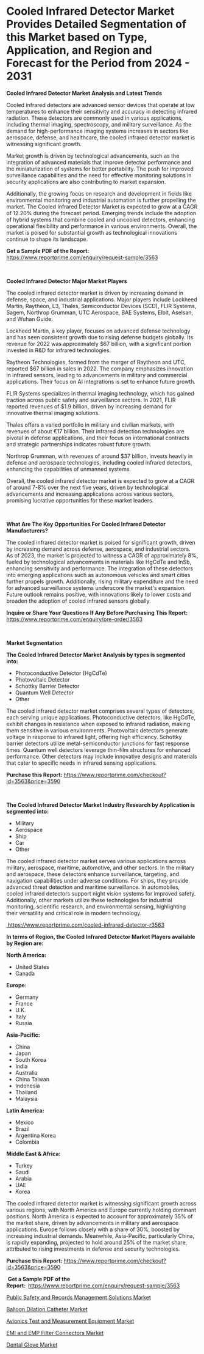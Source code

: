 <p><h1>Cooled Infrared Detector Market Provides Detailed Segmentation of this Market based on Type, Application, and Region and Forecast for the Period from 2024 - 2031</h1></p><p><strong>Cooled Infrared Detector Market Analysis and Latest Trends</strong></p>
<p><p>Cooled infrared detectors are advanced sensor devices that operate at low temperatures to enhance their sensitivity and accuracy in detecting infrared radiation. These detectors are commonly used in various applications, including thermal imaging, spectroscopy, and military surveillance. As the demand for high-performance imaging systems increases in sectors like aerospace, defense, and healthcare, the cooled infrared detector market is witnessing significant growth.</p><p>Market growth is driven by technological advancements, such as the integration of advanced materials that improve detector performance and the miniaturization of systems for better portability. The push for improved surveillance capabilities and the need for effective monitoring solutions in security applications are also contributing to market expansion.</p><p>Additionally, the growing focus on research and development in fields like environmental monitoring and industrial automation is further propelling the market. The Cooled Infrared Detector Market is expected to grow at a CAGR of 12.20% during the forecast period. Emerging trends include the adoption of hybrid systems that combine cooled and uncooled detectors, enhancing operational flexibility and performance in various environments. Overall, the market is poised for substantial growth as technological innovations continue to shape its landscape.</p></p>
<p><strong>Get a Sample PDF of the Report:&nbsp;</strong> <a href="https://www.reportprime.com/enquiry/request-sample/3563">https://www.reportprime.com/enquiry/request-sample/3563</a></p>
<p>&nbsp;</p>
<p><strong>Cooled Infrared Detector Major Market Players</strong></p>
<p><p>The cooled infrared detector market is driven by increasing demand in defense, space, and industrial applications. Major players include Lockheed Martin, Raytheon, L3, Thales, Semiconductor Devices (SCD), FLIR Systems, Sagem, Northrop Grumman, UTC Aerospace, BAE Systems, Elbit, Aselsan, and Wuhan Guide. </p><p>Lockheed Martin, a key player, focuses on advanced defense technology and has seen consistent growth due to rising defense budgets globally. Its revenue for 2022 was approximately $67 billion, with a significant portion invested in R&D for infrared technologies.</p><p>Raytheon Technologies, formed from the merger of Raytheon and UTC, reported $67 billion in sales in 2022. The company emphasizes innovation in infrared sensors, leading to advancements in military and commercial applications. Their focus on AI integrations is set to enhance future growth.</p><p>FLIR Systems specializes in thermal imaging technology, which has gained traction across public safety and surveillance sectors. In 2021, FLIR reported revenues of $1.9 billion, driven by increasing demand for innovative thermal imaging solutions.</p><p>Thales offers a varied portfolio in military and civilian markets, with revenues of about €17 billion. Their infrared detection technologies are pivotal in defense applications, and their focus on international contracts and strategic partnerships indicates robust future growth.</p><p>Northrop Grumman, with revenues of around $37 billion, invests heavily in defense and aerospace technologies, including cooled infrared detectors, enhancing the capabilities of unmanned systems.</p><p>Overall, the cooled infrared detector market is expected to grow at a CAGR of around 7-8% over the next five years, driven by technological advancements and increasing applications across various sectors, promising lucrative opportunities for these market leaders.</p></p>
<p>&nbsp;</p>
<p><strong>What Are The Key Opportunities For Cooled Infrared Detector Manufacturers?</strong></p>
<p><p>The cooled infrared detector market is poised for significant growth, driven by increasing demand across defense, aerospace, and industrial sectors. As of 2023, the market is projected to witness a CAGR of approximately 8%, fueled by technological advancements in materials like HgCdTe and InSb, enhancing sensitivity and performance. The integration of these detectors into emerging applications such as autonomous vehicles and smart cities further propels growth. Additionally, rising military expenditure and the need for advanced surveillance systems underscore the market's expansion. Future outlook remains positive, with innovations likely to lower costs and broaden the adoption of cooled infrared sensors globally.</p></p>
<p><strong>Inquire or Share Your Questions If Any Before Purchasing This Report:</strong> <a href="https://www.reportprime.com/enquiry/pre-order/3563">https://www.reportprime.com/enquiry/pre-order/3563</a></p>
<p>&nbsp;</p>
<p><strong>Market Segmentation</strong></p>
<p><strong>The Cooled Infrared Detector Market Analysis by types is segmented into:</strong></p>
<p><ul><li>Photoconductive Detector (HgCdTe)</li><li>Photovoltaic Detector</li><li>Schottky Barrier Detector</li><li>Quantum Well Detector</li><li>Other</li></ul></p>
<p><p>The cooled infrared detector market comprises several types of detectors, each serving unique applications. Photoconductive detectors, like HgCdTe, exhibit changes in resistance when exposed to infrared radiation, making them sensitive in various environments. Photovoltaic detectors generate voltage in response to infrared light, offering high efficiency. Schottky barrier detectors utilize metal-semiconductor junctions for fast response times. Quantum well detectors leverage thin-film structures for enhanced performance. Other detectors may include innovative designs and materials that cater to specific needs in infrared sensing applications.</p></p>
<p><strong>Purchase this Report:&nbsp;</strong><a href="https://www.reportprime.com/checkout?id=3563&price=3590">https://www.reportprime.com/checkout?id=3563&price=3590</a></p>
<p>&nbsp;</p>
<p><strong>The Cooled Infrared Detector Market Industry Research by Application is segmented into:</strong></p>
<p><ul><li>Military</li><li>Aerospace</li><li>Ship</li><li>Car</li><li>Other</li></ul></p>
<p><p>The cooled infrared detector market serves various applications across military, aerospace, maritime, automotive, and other sectors. In the military and aerospace, these detectors enhance surveillance, targeting, and navigation capabilities under adverse conditions. For ships, they provide advanced threat detection and maritime surveillance. In automobiles, cooled infrared detectors support night vision systems for improved safety. Additionally, other markets utilize these technologies for industrial monitoring, scientific research, and environmental sensing, highlighting their versatility and critical role in modern technology.</p></p>
<p><a href="https://www.reportprime.com/cooled-infrared-detector-r3563">&nbsp;https://www.reportprime.com/cooled-infrared-detector-r3563</a></p>
<p><strong>In terms of Region, the Cooled Infrared Detector Market Players available by Region are:</strong></p>
<p>
    <p> <strong> North America: </strong>
        <ul>
            <li>United States</li>
            <li>Canada</li>
        </ul>
        </p> 
    <p> <strong> Europe: </strong>
        <ul>
            <li>Germany</li>
            <li>France</li>
            <li>U.K.</li>
            <li>Italy</li>
            <li>Russia</li>
        </ul>
        </p> 
    <p> <strong> Asia-Pacific: </strong>
        <ul>
            <li>China</li>
            <li>Japan</li>
            <li>South Korea</li>
            <li>India</li>
            <li>Australia</li>
            <li>China Taiwan</li>
            <li>Indonesia</li>
            <li>Thailand</li>
            <li>Malaysia</li>
        </ul>
        </p> 
    <p> <strong> Latin America: </strong>
        <ul>
            <li>Mexico</li>
            <li>Brazil</li>
            <li>Argentina Korea</li>
            <li>Colombia</li>
        </ul>
        </p> 
    <p> <strong> Middle East & Africa: </strong>
        <ul>
            <li>Turkey</li>
            <li>Saudi</li>
            <li>Arabia</li>
            <li>UAE</li>
            <li>Korea</li>
        </ul>
    </p>
    </p>
<p><p>The cooled infrared detector market is witnessing significant growth across various regions, with North America and Europe currently holding dominant positions. North America is expected to account for approximately 35% of the market share, driven by advancements in military and aerospace applications. Europe follows closely with a share of 30%, boosted by increasing industrial demands. Meanwhile, Asia-Pacific, particularly China, is rapidly expanding, projected to hold around 25% of the market share, attributed to rising investments in defense and security technologies.</p></p>
<p><strong>Purchase this Report: </strong><a href="https://www.reportprime.com/checkout?id=3563&price=3590">https://www.reportprime.com/checkout?id=3563&price=3590</a></p>
<p>&nbsp;<strong>Get a Sample PDF of the Report:&nbsp;&nbsp;</strong><a href="https://www.reportprime.com/enquiry/request-sample/3563">https://www.reportprime.com/enquiry/request-sample/3563</a></p>
<p><strong></strong></p>
<p><p><a href="https://issuu.com/reportprime-2/docs/public-safety-and-records-managemen_cafdb99e4c76b4">Public Safety and Records Management Solutions Market</a></p><p><a href="https://www.linkedin.com/pulse/balloon-dilation-catheter-market-global-trends-forecast-or1ne?trackingId=goN8xUgnRNKgY1JruGg4qQ%3D%3D">Balloon Dilation Catheter Market</a></p><p><a href="https://github.com/SamiaHussain82/Market-Research-Report-List-1/blob/main/avionics-test-and-measurement-equipment-market.md">Avionics Test and Measurement Equipment Market</a></p><p><a href="https://github.com/DianaWilson796/Market-Research-Report-List-1/blob/main/emi-and-emp-filter-connectors-market.md">EMI and EMP Filter Connectors Market</a></p><p><a href="https://www.linkedin.com/pulse/dental-glove-market-forecasts-trends-impact-analysis-2024-b99ve?trackingId=oZkCyDWLSaKWb6JCAj4gVg%3D%3D">Dental Glove Market</a></p></p>